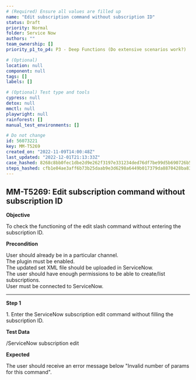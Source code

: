 ```yaml
---
# (Required) Ensure all values are filled up
name: "Edit subscription command without subscription ID"
status: Draft
priority: Normal
folder: Service Now
authors: ""
team_ownership: []
priority_p1_to_p4: P3 - Deep Functions (Do extensive scenarios work?)

# (Optional)
location: null
component: null
tags: []
labels: []

# (Optional) Test type and tools
cypress: null
detox: null
mmctl: null
playwright: null
rainforest: []
manual_test_environments: []

# Do not change
id: 56073221
key: MM-T5269
created_on: "2022-11-09T14:00:48Z"
last_updated: "2022-12-01T21:13:33Z"
case_hashed: 8268c8bb0fec1dbe2d9e262f3197e331234ded76df7be99d5b690726b5a6a74b64c92fb6093c09660179be1b404eee1a
steps_hashed: cfb1e04ae3aff6b73b25daab9e3d6298a6449b017379da8870428ba83fbaf6419fdd0f17e971608350ab09025f0e88a5
---
```


<!-- (Auto-generated) Based on frontmatter's "key" and "name" -->

## MM-T5269: Edit subscription command without subscription ID

**Objective**

To check the functioning of the edit slash command without entering the subscription ID.

**Precondition**

User should already be in a particular channel.\
The plugin must be enabled.\
The updated set XML file should be uploaded in ServiceNow.\
The user should have enough permissions to be able to create/list subscriptions.\
User must be connected to ServiceNow.

---

**Step 1**

1\. Enter the ServiceNow subscription edit command without filling the subscription ID.

**Test Data**

/ServiceNow subscription edit

**Expected**

The user should receive an error message below "Invalid number of params for this command".
